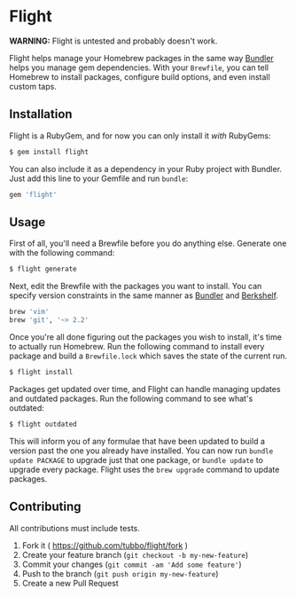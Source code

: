 # Flight

**WARNING:** Flight is untested and probably doesn't work.

Flight helps manage your Homebrew packages in the same way
[Bundler][bundle] helps you manage gem dependencies. With your
`Brewfile`, you can tell Homebrew to install packages, configure build
options, and even install custom taps.

## Installation

Flight is a RubyGem, and for now you can only install it _with_
RubyGems:

```bash
$ gem install flight
```

You can also include it as a dependency in your Ruby project with
Bundler. Just add this line to your Gemfile and run `bundle`:

```ruby
gem 'flight'
```

## Usage

First of all, you'll need a Brewfile before you do anything else.
Generate one with the following command:

```bash
$ flight generate
```

Next, edit the Brewfile with the packages you want to install. You can
specify version constraints in the same manner as [Bundler][bundle] and
[Berkshelf][berks].

```ruby
brew 'vim'
brew 'git', '~> 2.2'
```

Once you're all done figuring out the packages you wish to install, it's
time to actually run Homebrew. Run the following command to install
every package and build a `Brewfile.lock` which saves the state of the
current run.

```bash
$ flight install
```

Packages get updated over time, and Flight can handle managing updates
and outdated packages. Run the following command to see what's outdated:

```bash
$ flight outdated
```

This will inform you of any formulae that have been updated to build a
version past the one you already have installed. You can now run `bundle
update PACKAGE` to upgrade just that one package, or `bundle update` to
upgrade every package. Flight uses the `brew upgrade` command to update
packages.

## Contributing

All contributions must include tests.

1. Fork it ( https://github.com/tubbo/flight/fork )
2. Create your feature branch (`git checkout -b my-new-feature`)
3. Commit your changes (`git commit -am 'Add some feature'`)
4. Push to the branch (`git push origin my-new-feature`)
5. Create a new Pull Request

[bundle]: http://bundler.io
[berks]: http://berkshelf.com
